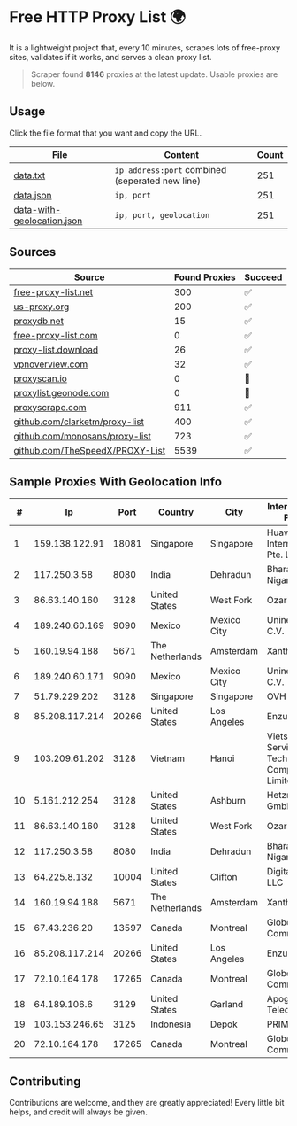 
# Free HTTP Proxy List 🌍

It is a lightweight project that, every 10 minutes, scrapes lots of free-proxy sites, validates if it works, and serves a clean proxy list.


> Scraper found **8146** proxies at the latest update. Usable proxies are below.

## Usage

Click the file format that you want and copy the URL.


|File|Content|Count|
|----|-------|-----|
|[data.txt](https://raw.githubusercontent.com/themiralay/Proxy-List-World/master/data.txt)|`ip_address:port` combined (seperated new line)|251|
|[data.json](https://raw.githubusercontent.com/themiralay/Proxy-List-World/master/data.json)|`ip, port`|251|
|[data-with-geolocation.json](https://raw.githubusercontent.com/themiralay/Proxy-List-World/master/data-with-geolocation.json)|`ip, port, geolocation`|251|

## Sources

|Source|Found Proxies|Succeed|
|------|-------------|-------|
|[free-proxy-list.net](https://free-proxy-list.net)|300|✅|
|[us-proxy.org](https://www.us-proxy.org)|200|✅|
|[proxydb.net](http://proxydb.net)|15|✅|
|[free-proxy-list.com](https://free-proxy-list.com/?page=&port=&type%5B%5D=http&type%5B%5D=https&up_time=0&search=Search)|0|✅|
|[proxy-list.download](https://www.proxy-list.download/HTTP)|26|✅|
|[vpnoverview.com](https://vpnoverview.com/privacy/anonymous-browsing/free-proxy-servers)|32|✅|
|[proxyscan.io](https://www.proxyscan.io)|0|🚫|
|[proxylist.geonode.com](https://proxylist.geonode.com/api/proxy-list?limit=300&page=1&sort_by=lastChecked&sort_type=desc&protocols=http,https)|0|🚫|
|[proxyscrape.com](https://api.proxyscrape.com/v2/?request=displayproxies&protocol=http&timeout=10000&country=all&ssl=all&anonymity=all)|911|✅|
|[github.com/clarketm/proxy-list](https://raw.githubusercontent.com/clarketm/proxy-list/master/proxy-list-raw.txt)|400|✅|
|[github.com/monosans/proxy-list](https://raw.githubusercontent.com/monosans/proxy-list/main/proxies/http.txt)|723|✅|
|[github.com/TheSpeedX/PROXY-List](https://raw.githubusercontent.com/TheSpeedX/PROXY-List/master/http.txt)|5539|✅|


## Sample Proxies With Geolocation Info

|#|Ip|Port|Country|City|Internet Service Provider|
|-|--|----|-------|----|-------------------------|
|1|159.138.122.91|18081|Singapore|Singapore|Huawei International Pte. LTD|
|2|117.250.3.58|8080|India|Dehradun|Bharat Sanchar Nigam Ltd|
|3|86.63.140.160|3128|United States|West Fork|OzarksGo, LLC|
|4|189.240.60.169|9090|Mexico|Mexico City|Uninet S.A. de C.V.|
|5|160.19.94.188|5671|The Netherlands|Amsterdam|Xantho UAB|
|6|189.240.60.171|9090|Mexico|Mexico City|Uninet S.A. de C.V.|
|7|51.79.229.202|3128|Singapore|Singapore|OVH Hosting|
|8|85.208.117.214|20266|United States|Los Angeles|Enzu Inc|
|9|103.209.61.202|3128|Vietnam|Hanoi|Vietserver Services Technology Company Limited|
|10|5.161.212.254|3128|United States|Ashburn|Hetzner Online GmbH|
|11|86.63.140.160|3128|United States|West Fork|OzarksGo, LLC|
|12|117.250.3.58|8080|India|Dehradun|Bharat Sanchar Nigam Ltd|
|13|64.225.8.132|10004|United States|Clifton|DigitalOcean, LLC|
|14|160.19.94.188|5671|The Netherlands|Amsterdam|Xantho UAB|
|15|67.43.236.20|13597|Canada|Montreal|GloboTech Communications|
|16|85.208.117.214|20266|United States|Los Angeles|Enzu Inc|
|17|72.10.164.178|17265|Canada|Montreal|GloboTech Communications|
|18|64.189.106.6|3129|United States|Garland|Apogee Telecom Inc.|
|19|103.153.246.65|3125|Indonesia|Depok|PRIMAHOME|
|20|72.10.164.178|17265|Canada|Montreal|GloboTech Communications|



## Contributing

Contributions are welcome, and they are greatly appreciated! Every
little bit helps, and credit will always be given.

